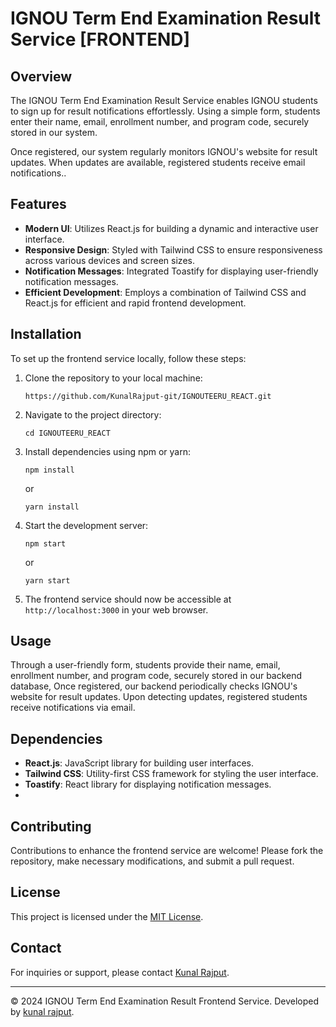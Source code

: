 # IGNOU Term End Examination Result Service [FRONTEND]

## Overview

The IGNOU Term End Examination Result Service enables IGNOU students to sign up for result notifications effortlessly. Using a simple form, students enter their name, email, enrollment number, and program code, securely stored in our system.

Once registered, our system regularly monitors IGNOU's website for result updates. When updates are available, registered students receive email notifications..

## Features

- **Modern UI**: Utilizes React.js for building a dynamic and interactive user interface.
- **Responsive Design**: Styled with Tailwind CSS to ensure responsiveness across various devices and screen sizes.
- **Notification Messages**: Integrated Toastify for displaying user-friendly notification messages.
- **Efficient Development**: Employs a combination of Tailwind CSS and React.js for efficient and rapid frontend development.

## Installation

To set up the frontend service locally, follow these steps:

1. Clone the repository to your local machine:

    ```
    https://github.com/KunalRajput-git/IGNOUTEERU_REACT.git
    ```

2. Navigate to the project directory:

    ```
    cd IGNOUTEERU_REACT
    ```

3. Install dependencies using npm or yarn:

    ```
    npm install
    ```
    or
    ```
    yarn install
    ```

4. Start the development server:

    ```
    npm start
    ```
    or
    ```
    yarn start
    ```

5. The frontend service should now be accessible at `http://localhost:3000` in your web browser.

## Usage

Through a user-friendly form, students provide their name, email, enrollment number, and program code, securely stored in our backend database, Once registered, our backend periodically checks IGNOU's website for result updates. Upon detecting updates, registered students receive notifications via email.

## Dependencies

- **React.js**: JavaScript library for building user interfaces.
- **Tailwind CSS**: Utility-first CSS framework for styling the user interface.
- **Toastify**: React library for displaying notification messages.
- 
## Contributing

Contributions to enhance the frontend service are welcome! Please fork the repository, make necessary modifications, and submit a pull request.

## License

This project is licensed under the [MIT License](LICENSE).

## Contact

For inquiries or support, please contact [Kunal Rajput](mailto:kunalrajput7656@gmail.com).

---
© 2024 IGNOU Term End Examination Result Frontend Service. Developed by [kunal rajput](mailto:kunalrajput7656@gmail.com).
